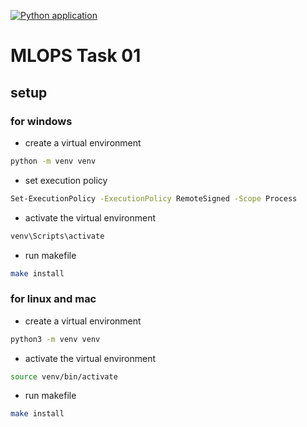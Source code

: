 [![Python application](https://github.com/managei/MLOps_task-01/actions/workflows/python-app.yml/badge.svg)](https://github.com/managei/MLOps_task-01/actions/workflows/python-app.yml)

# MLOPS Task 01

## setup

### for windows

- create a virtual environment

```bash
python -m venv venv
```

- set execution policy

```bash
Set-ExecutionPolicy -ExecutionPolicy RemoteSigned -Scope Process
```

- activate the virtual environment

```bash
venv\Scripts\activate
```

- run makefile

```bash
make install
```

### for linux and mac

- create a virtual environment

```bash
python3 -m venv venv
```

- activate the virtual environment

```bash
source venv/bin/activate
```

- run makefile

```bash
make install
```
